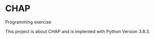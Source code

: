 # CHAP
Programming exercise

This project is about CHAP and is implented with Python Version 3.8.3.
